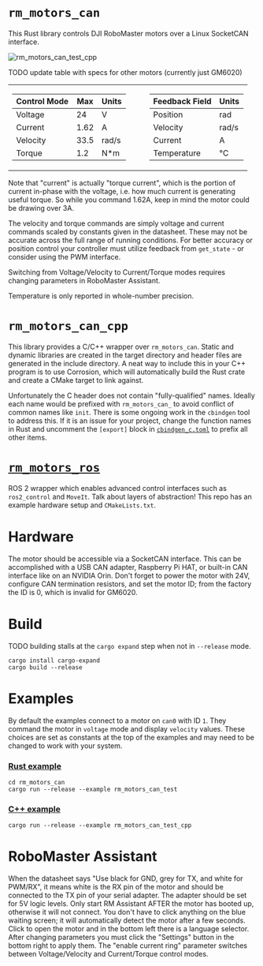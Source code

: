 # `rm_motors_can`
This Rust library controls DJI RoboMaster motors over a Linux SocketCAN interface.

<img src="rm_motors_can_test_cpp.gif" alt="rm_motors_can_test_cpp"  loop=infinite>

TODO update table with specs for other motors (currently just GM6020)

<table>
<tr><td>

| Control Mode | Max  | Units |
|----------|------|-------|
| Voltage  | 24   | V     |
| Current  | 1.62 | A     |
| Velocity | 33.5 | rad/s |
| Torque   | 1.2  | N*m   |

</td><td></td><td></td><td>

| Feedback Field | Units |
|-------------|-------|
| Position    | rad   |
| Velocity    | rad/s |
| Current     | A     |
| Temperature | °C    |

</td></tr></table>

Note that "current" is actually "torque current", which is the portion of current in-phase with the voltage, i.e. how much current is generating useful torque. So while you command 1.62A, keep in mind the motor could be drawing over 3A.

The velocity and torque commands are simply voltage and current commands scaled by constants given in the datasheet. These may not be accurate across the full range of running conditions. For better accuracy or position control your controller must utilize feedback from `get_state` - or consider using the PWM interface.

Switching from Voltage/Velocity to Current/Torque modes requires changing parameters in RoboMaster Assistant.

Temperature is only reported in whole-number precision.


# `rm_motors_can_cpp`
This library provides a C/C++ wrapper over `rm_motors_can`. Static and dynamic libraries are created in the target directory and header files are generated in the include directory. A neat way to include this in your C++ program is to use Corrosion, which will automatically build the Rust crate and create a CMake target to link against.

Unfortunately the C header does not contain "fully-qualified" names. Ideally each name would be prefixed with `rm_motors_can_` to avoid conflict of common names like `init`. There is some ongoing work in the `cbindgen` tool to address this. If it is an issue for your project, change the function names in Rust and uncomment the `[export]` block in [`cbindgen_c.toml`](cbindgen_c.toml) to prefix all other items.


# [`rm_motors_ros`](https://github.com/mjforan/rm_motors_ros/)
ROS 2 wrapper which enables advanced control interfaces such as `ros2_control` and `MoveIt`. Talk about layers of abstraction! This repo has an example hardware setup and `CMakeLists.txt`.


# Hardware
The motor should be accessible via a SocketCAN interface. This can be accomplished with a USB CAN adapter, Raspberry Pi HAT, or built-in CAN interface like on an NVIDIA Orin. Don't forget to power the motor with 24V, configure CAN termination resistors, and set the motor ID; from the factory the ID is 0, which is invalid for GM6020.


# Build
TODO building stalls at the `cargo expand` step when not in `--release` mode.
```
cargo install cargo-expand
cargo build --release
```


# Examples
By default the examples connect to a motor on `can0` with ID `1`. They command the motor in `voltage` mode and display `velocity` values.
These choices are set as constants at the top of the examples and may need to be changed to work with your system.

### [Rust example](rm_motors_can/examples/rm_motors_can_test.rs)
```
cd rm_motors_can
cargo run --release --example rm_motors_can_test
```

### [C++ example](examples/rm_motors_can_test_cpp.rs)
```
cargo run --release --example rm_motors_can_test_cpp
```


# RoboMaster Assistant
When the datasheet says "Use black for GND, grey for TX, and white for PWM/RX", it means white is the RX pin of the motor and should be connected to the TX pin of your serial adapter. The adapter should be set for 5V logic levels. Only start RM Assistant AFTER the motor has booted up, otherwise it will not connect. You don't have to click anything on the blue waiting screen; it will automatically detect the motor after a few seconds. Click to open the motor and in the bottom left there is a language selector. After changing parameters you must click the "Settings" button in the bottom right to apply them. The "enable current ring" parameter switches between Voltage/Velocity and Current/Torque control modes.
